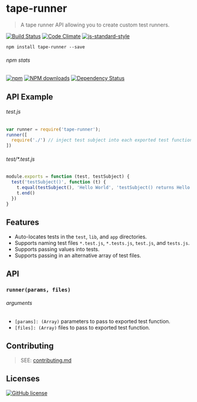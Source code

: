 # tape-runner
> A tape runner API allowing you to create custom test runners.

[![Build Status](http://img.shields.io/travis/wilmoore/node-tape-runner.svg)](https://travis-ci.org/wilmoore/node-tape-runner) [![Code Climate](https://codeclimate.com/github/wilmoore/node-tape-runner/badges/gpa.svg)](https://codeclimate.com/github/wilmoore/node-tape-runner) [![js-standard-style](https://img.shields.io/badge/code%20style-standard-brightgreen.svg?style=flat)](https://github.com/feross/standard)

```shell
npm install tape-runner --save
```

###### npm stats

[![npm](https://img.shields.io/npm/v/tape-runner.svg)](https://www.npmjs.org/package/tape-runner) [![NPM downloads](http://img.shields.io/npm/dm/tape-runner.svg)](https://www.npmjs.org/package/tape-runner) [![Dependency Status](https://gemnasium.com/wilmoore/node-tape-runner.svg)](https://gemnasium.com/wilmoore/node-tape-runner)

## API Example

###### test.js

```js
var runner = require('tape-runner');
runner([
  require('./') // inject test subject into each exported test function.
])
```

###### test/*.test.js

```js
module.exports = function (test, testSubject) {
  test('testSubject()', function (t) {
    t.equal(testSubject(), 'Hello World', 'testSubject() returns Hello World')
    t.end()
  })
}
```

## Features

 - Auto-locates tests in the `test`, `lib`, and `app` directories.
 - Supports naming test files `*.test.js`, `*.tests.js`, `test.js`, and `tests.js`.
 - Supports passing values into tests.
 - Supports passing in an alternative array of test files.

## API

### `runner(params, files)`

###### arguments

 - `[params]: (Array)` parameters to pass to exported test function.
 - `[files]: (Array)` files to pass to exported test function.

## Contributing

> SEE: [contributing.md](contributing.md)

## Licenses

[![GitHub license](https://img.shields.io/github/license/wilmoore/node-tape-runner.svg)](https://github.com/wilmoore/node-tape-runner/blob/master/license)
